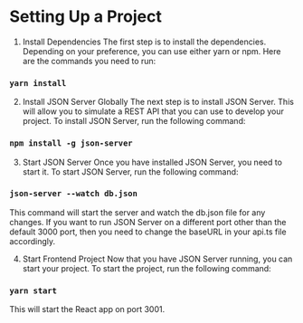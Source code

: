 # Setting Up a Project

1) Install Dependencies
The first step is to install the dependencies. Depending on your preference, you can use either yarn or npm. Here are the commands you need to run:

### `yarn install`

2) Install JSON Server Globally
The next step is to install JSON Server. This will allow you to simulate a REST API that you can use to develop your project. To install JSON Server, run the following command:

### `npm install -g json-server`

3) Start JSON Server
Once you have installed JSON Server, you need to start it. To start JSON Server, run the following command:

### `json-server --watch db.json`

This command will start the server and watch the db.json file for any changes. If you want to run JSON Server on a different port other than the default 3000 port, then you need to change the baseURL in your api.ts file accordingly.

4) Start Frontend Project
Now that you have JSON Server running, you can start your project. To start the project, run the following command:

### `yarn start`

This will start the React app on port 3001.


